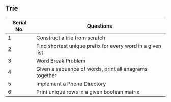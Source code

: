 ## Trie
Serial No. | Questions
| --- | ----------- |
1 | Construct a trie from scratch
2 | Find shortest unique prefix for every word in a given list
3 | Word Break Problem | (Trie solution)
4 | Given a sequence of words, print all anagrams together
5 | Implement a Phone Directory
6 | Print unique rows in a given boolean matrix
